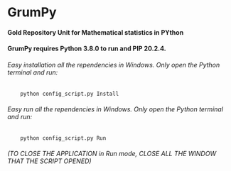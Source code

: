# GrumPy
#### Gold Repository Unit for Mathematical statistics in PYthon

#### GrumPy requires Python 3.8.0 to run and PIP 20.2.4.


###### Easy installation all the rependencies in Windows. Only open the Python terminal and run:

```
    python config_script.py Install
```

###### Easy run all the rependencies in Windows. Only open the Python terminal and run:

```
    python config_script.py Run
```

###### (TO CLOSE THE APPLICATION in Run mode, CLOSE ALL THE WINDOW THAT THE SCRIPT OPENED)


